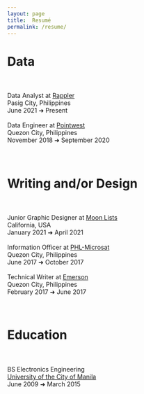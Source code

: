 ```yaml
---
layout: page
title:  Resumé
permalink: /resume/
---
```

<h1>Data</h1>
<br>
<br>Data Analyst at <a href="https://www.rappler.com" target="_blank">Rappler</a>
<br>Pasig City, Philippines
<br>June 2021 ➜ Present
<br>
<br>Data Engineer at <a href="https://pointwest.com.ph" target="_blank">Pointwest</a>
<br>Quezon City, Philippines
<br>November 2018 ➜ September 2020
<br><br><br>
<h1>Writing and/or Design</h1>
<br>
<br>Junior Graphic Designer at <a href="https://moonlists.com" target="_blank">Moon Lists</a>
<br>California, USA
<br>January 2021 ➜ April 2021
<br>
<br>Information Officer at <a href="https://phl-microsat.upd.edu.ph" target="_blank">PHL-Microsat</a>
<br>Quezon City, Philippines
<br>June 2017 ➜ October 2017
<br>
<br>Technical Writer at <a href="https://www.emerson.com" target="_blank">Emerson</a>
<br>Quezon City, Philippines
<br>February 2017 ➜ June 2017
<br><br><br>
<h1>Education</h1>
<br>
<br>BS Electronics Engineering
<br><a href="https://plm.edu.ph" target="_blank">University of the City of Manila</a>
<br>June 2009 ➜ March 2015
